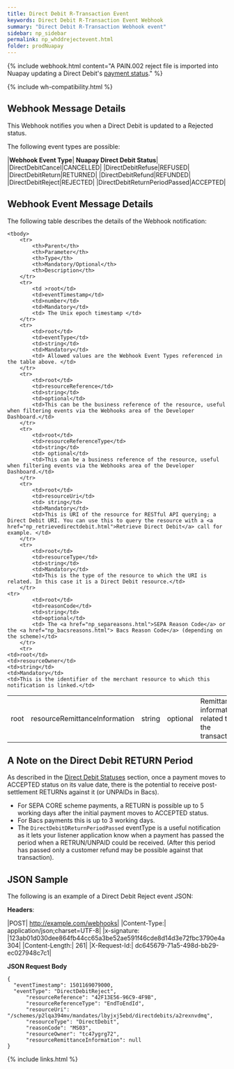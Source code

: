 ```yaml
---
title: Direct Debit R-Transaction Event
keywords: Direct Debit R-Transaction Event Webhook
summary: "Direct Debit R-Transaction Webhook event"
sidebar: np_sidebar
permalink: np_whddrejectevent.html
folder: prodNuapay
---
```


{% include webhook.html content="A PAIN.002 reject file is imported into Nuapay updating a Direct Debit's [payment status](np_ddstatuses.html)." %}

{% include wh-compatibility.html %}

## Webhook Message Details

This Webhook notifies you when a Direct Debit is updated to a Rejected status.

The following event types are possible:

|**Webhook Event Type**| **Nuapay Direct Debit Status**|
|DirectDebitCancel|CANCELLED|
|DirectDebitRefuse|REFUSED|
|DirectDebitReturn|RETURNED|
|DirectDebitRefund|REFUNDED|
|DirectDebitReject|REJECTED|
|DirectDebitReturnPeriodPassed|ACCEPTED|


## Webhook Event Message Details

<p>
	The following table describes the details of the Webhook notification:</p>
<table cellspacing="0">

	<tbody>
		<tr>
			<th>Parent</th>
			<th>Parameter</th>
			<th>Type</th>
			<th>Mandatory/Optional</th>
			<th>Description</th>
		</tr>
		<tr>
			<td >root</td>
			<td>eventTimestamp</td>
			<td>number</td>
			<td>Mandatory</td>
			<td> The Unix epoch timestamp </td>
		</tr>
		<tr>
			<td>root</td>
			<td>eventType</td>
			<td>string</td>
			<td>Mandatory</td>
			<td> Allowed values are the Webhook Event Types referenced in the table above. </td>
		</tr>		
		<tr>
			<td>root</td>
			<td>resourceReference</td>
			<td>string</td>
			<td>optional</td>
			<td>This can be the business reference of the resource, useful when filtering events via the Webhooks area of the Developer Dashboard.</td>
		</tr>
		<tr>
			<td>root</td>
			<td>resourceReferenceType</td>
			<td>string</td>
			<td> optional</td>
			<td>This can be a business reference of the resource, useful when filtering events via the Webhooks area of the Developer Dashboard.</td>
		</tr>
		<tr>
			<td>root</td>
			<td>resourceUri</td>
			<td> string</td>
			<td>Mandatory</td>
			<td>This is URI of the resource for RESTful API querying; a Direct Debit URI. You can use this to query the resource with a <a href="np_retrievedirectdebit.html">Retrieve Direct Debit</a> call for example. </td>
		</tr>		
		<tr>
			<td>root</td>
			<td>resourceType</td>
			<td>string</td>
			<td>Mandatory</td>
			<td>This is the type of the resource to which the URI is related. In this case it is a Direct Debit resource.</td>
		</tr>   
    <tr>
			<td>root</td>
			<td>reasonCode</td>
			<td>string</td>
			<td>optional</td>
            <td> The <a href="np_separeasons.html">SEPA Reason Code</a> or the <a href="np_bacsreasons.html"> Bacs Reason Code</a> (depending on the scheme)</td>
		</tr>
		<tr>
	<td>root</td>
	<td>resourceOwner</td>
	<td>string</td>
	<td>Mandatory</td>
	<td>This is the identifier of the merchant resource to which this notification is linked.</td>
</tr>
<tr>
<td>root</td>
<td>resourceRemittanceInformation</td>
<td>string</td>
<td>optional</td>
<td>Remittance information related to the transaction.</td>
</tr>
	</tbody>
</table>

## A Note on the Direct Debit RETURN Period

As described in the [Direct Debit Statuses](np_ddstatuses.html) section, once a payment moves to ACCEPTED status on its value date, there is the potential to receive post-settlement RETURNs against it (or UNPAIDs in Bacs).

* For SEPA CORE scheme payments, a RETURN is possible up to 5 working days after the initial payment moves to ACCEPTED status.
* For Bacs payments this is up to 3 working days.
* The `DirectDebitDReturnPeriodPassed` eventType is a useful notification as it lets your listener application know when a payment has passed the period when a RETRUN/UNPAID could be received. (After this period has passed only a customer refund may be possible against that transaction).

## JSON Sample

The following is an example of a Direct Debit Reject event JSON:

<b>Headers</b>:


|POST| http://example.com/webhooks|
|Content-Type:| application/json;charset=UTF-8|
|x-signature: |123ab01d030dee864fb44cc65a3be52ae591f46cde8d14d3e72fbc3790e4a304|
|Content-Length:| 261|
|X-Request-Id:| dc645679-71a5-498d-bb29-ec027948c7c1|

<b>JSON Request Body</b>
<pre>
<code class="json">{
  "eventTimestamp": 1501169079000,
  "eventType": "DirectDebitReject",
      "resourceReference": "42F13E56-96C9-4F9B",
      "resourceReferenceType": "EndToEndId",
      "resourceUri": "/schemes/p2lqa394mv/mandates/lbyjxj5ebd/directdebits/a2rexnvdmq",
      "resourceType": "DirectDebit",
      "reasonCode": "MS03",
      "resourceOwner": "tc47ygrg72",
      "resourceRemittanceInformation": null      
}</code>
</pre>

{% include links.html %}
